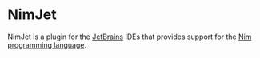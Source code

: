 # NimJet

NimJet is a plugin for the [JetBrains](https://www.jetbrains.com/) IDEs that provides 
support for the [Nim programming language](https://nim-lang.org/).